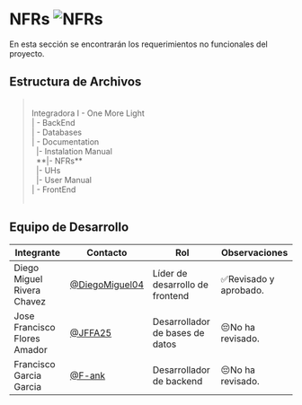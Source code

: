 # NFRs  ![NFRs](https://img.shields.io/badge/Microsoft_Office-D83B01?style=for-the-badge&logo=microsoft-office&logoColor=white)
En esta sección se encontrarán los requerimientos no funcionales del proyecto.

## Estructura de Archivos
> <br>
>Integradora I - One More Light<br>
>| - BackEnd<br>
>| - Databases<br>
>| - Documentation<br>
>&nbsp;&nbsp;|- Instalation Manual<br>
>&nbsp;&nbsp;**|- NFRs**<br>
>&nbsp;&nbsp;|- UHs<br>
>&nbsp;&nbsp;|- User Manual<br>
>| - FrontEnd<br>
> <br>

## Equipo de Desarrollo

|Integrante|Contacto|Rol|Observaciones|
|------------|--------|---|---|
|Diego Miguel Rivera Chavez|[@DiegoMiguel04](https://github.com/DiegoMiguel04)|Líder de desarrollo de frontend|✅Revisado y aprobado.|
|Jose Francisco Flores Amador|[@JFFA25](https://github.com/JFFA25)|Desarrollador de bases de datos|😔No ha revisado.|
|Francisco Garcia Garcia|[@F-ank](https://github.com/F-ank)|Desarrollador de backend|😔No ha revisado.|
